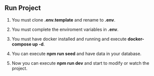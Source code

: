 ## Run Project

1. You must clone **.env.template** and rename to **.env**.

2. You must complete the enviroment variables in **.env**.

3. You must have docker installed and running and execute **docker-compose up -d**.

4. You can execute **npm run seed** and have data in your database.

5. Now you can execute **npm run dev** and start to modify or watch the project.
